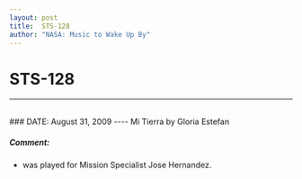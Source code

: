 ```yaml
---
layout: post
title:  STS-128
author: "NASA: Music to Wake Up By"
---
```


# STS-128
----
<br/>
### DATE: August 31, 2009
----
Mi Tierra by Gloria Estefan

##### Comment:
* was played for Mission Specialist Jose Hernandez.
